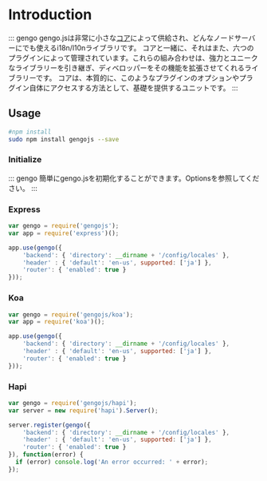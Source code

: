# Introduction

::: gengo
gengo.jsは非常に小さな[コア](https://github.com/gengojs/core)によって供給され、どんなノードサーバーにでも使えるi18n/l10nライブラリです。
コアと一緒に、それはまた、六つのプラグインによって管理されています。これらの組み合わせは、強力とユニークなライブラリーを引き継ぎ、ディベロッパーをその機能を拡張させてくれるライブラリーです。
コアは、本質的に、このようなプラグインのオプションやプラグイン自体にアクセスする方法として、基礎を提供するユニットです。
:::


## Usage

```bash
#npm install
sudo npm install gengojs --save
```

### Initialize

::: gengo
簡単にgengo.jsを初期化することができます。Optionsを参照してください。
:::

### Express

```javascript
var gengo = require('gengojs');
var app = require('express')();

app.use(gengo({
	'backend': { 'directory': __dirname + '/config/locales' },
	'header' : { 'default': 'en-us', supported: ['ja'] },
	'router': { 'enabled': true }
}));
```

### Koa

```javascript
var gengo = require('gengojs/koa');
var app = require('koa')();

app.use(gengo({
	'backend': { 'directory': __dirname + '/config/locales' },
	'header' : { 'default': 'en-us', supported: ['ja'] },
	'router': { 'enabled': true }
}));
```

### Hapi

```javascript
var gengo = require('gengojs/hapi');
var server = new require('hapi').Server();

server.register(gengo({
	'backend': { 'directory': __dirname + '/config/locales' },
	'header' : { 'default': 'en-us', supported: ['ja'] },
	'router': { 'enabled': true }
}), function(error) {
  if (error) console.log('An error occurred: ' + error);
});
```
